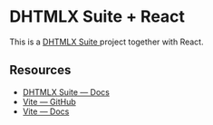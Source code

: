 # DHTMLX Suite + React

This is a [DHTMLX Suite ](https://docs.dhtmlx.com/suite/) project together with React.


## Resources


- [DHTMLX Suite  — Docs](https://docs.dhtmlx.com/suite/)
- [Vite — GitHub](https://github.com/vitejs/vite)
- [Vite — Docs](https://vitejs.dev/guide/)
